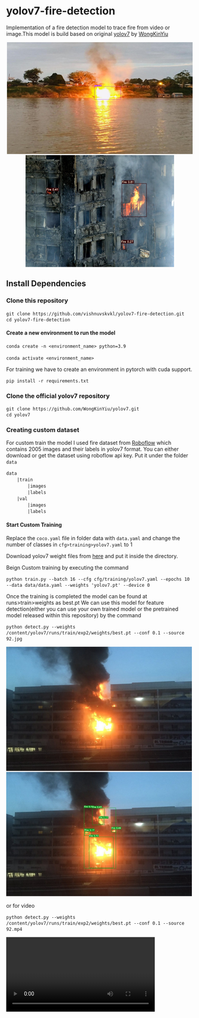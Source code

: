 # yolov7-fire-detection


Implementation of a fire detection model to trace fire from  video or image.This model is build based on original [yolov7]('https://github.com/WongKinYiu/yolov7') by [WongKinYiu]('https://github.com/WongKinYiu') 

<p align="center">
 <img src="result/f.jpg" width='500' height='300'/> <img src="result/f2.jpg"
 width = '400'
 height = '300'

  </p>


## Install Dependencies

### Clone this repository
```
git clone https://github.com/vishnuvskvkl/yolov7-fire-detection.git
cd yolov7-fire-detection
```
#### Create a new environment to run the model
```
conda create -n <environment_name> python=3.9

conda activate <environment_name>
```
For training we have to create an environment in pytorch with cuda support.

```
pip install -r requirements.txt
```


### Clone the official yolov7 repository 

```
git clone https://github.com/WongKinYiu/yolov7.git
cd yolov7
```
### Creating custom dataset
For custom train the model I used fire dataset from [Roboflow]('https://universe.roboflow.com/dataset-9xayt/fire-data-annotations-lwfou/dataset/1') which contains 2005 images and their labels in yolov7 format. You can either download or get the dataset using roboflow api key. Put it under the folder ```data```

```txt
data
    |train
        |images
        |labels
    |val
        |images
        |labels

```

#### Start Custom Training
Replace the ```coco.yaml``` file in folder data with ```data.yaml``` and change the number of classes in ```cfg>training>yolov7.yaml``` to 1 

Download yolov7 weight files from [here]('https://github.com/WongKinYiu/yolov7/releases/download/v0.1/yolov7.pt') and put it inside the directory.

Beign Custom training by executing the command
```
python train.py --batch 16 --cfg cfg/training/yolov7.yaml --epochs 10 --data data/data.yaml --weights 'yolov7.pt' --device 0 
```
Once the training is completed the model can be found at runs>train>weights as best.pt 
We can use this model for feature detection(either you can use your own trained model or the pretrained model released within this repository) by the command
```
python detect.py --weights /content/yolov7/runs/train/exp2/weights/best.pt --conf 0.1 --source 92.jpg
```
<p float="left">
  <img src="result/f3.jpg" width="500" />
  <img src="result/f4.jpg" width="500" /> 
</p>



or for video
```
python detect.py --weights /content/yolov7/runs/train/exp2/weights/best.pt --conf 0.1 --source 92.mp4
```
<video src='result/dt_Trim.mp4' width=400/>


### Results 

| Precision Curve | Recall Curve | Precision Recall Curve |
| :-: | :-: | :-: |
| ![](result/P_curve.png) | ![](result/R_curve.png) | ![](result/PR_curve.png)

#### Validation predictions

| Test batch label | Test batch prediction |
| :-: | :-: | 
| ![](result/test_batch0_labels%20(1).jpg) | ![](result/test_batch0_pred%20(1).jpg) |


### Confusion Matrix

<p align='center'>
<img src='result/confusion.png' width=400 />
</p>